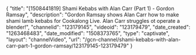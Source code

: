 {
    "title": "[1508441819] Shami Kebabs with Alan Carr (Part 1) - Gordon Ramsay",
    "description": "Gordon Ramsay shows Alan Carr how to make shami lamb kebabs for Cookalong Live. Alan Carr struggles ot operate a blender!",
    "channelid": "123179145",
    "videoid": "123179479",
    "date_created": "1263468483",
    "date_modified": "1508373765",
    "type": "captivate",
    "layout": "channelVideo",
    "url": "\/gcn-channel\/shami-kebabs-with-alan-carr-part-1-gordon-ramsay\/123179145-123179479"
}